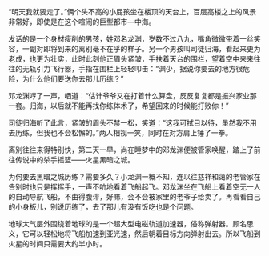 “明天我就要走了。”俩个头不高的小屁孩坐在楼顶的天台上，百层高楼之上的风景非常好，即使是在这个喧闹的巨型都市—中海。

发话的是一个身材瘦削的男孩，姓邓名龙渊，岁数不过八九，嘴角微微带着一丝笑容，一副对即将到来的离别毫不在乎的样子。另一个男孩叫司徒归海，看起来更为老成，也更为壮实，此时此刻他正眉头紧皱，手扶着天台的围栏，望着空中来来往往的无轨引力飞行器，手指在围栏上轻轻叩击：“渊少，据说你要去的地方很危险，为什么他们要送你去那儿历练？”

邓龙渊哼了一声，哂道：“估计爷爷又在打着什么算盘，反反复复都是振兴家业那一套。归海，以后就不能再找你练体术了，希望回来的时候能打败你！”

司徒归海听了此言，紧皱的眉头不禁一松，笑道：“这我可拭目以待，虽然我不用去历练，但我也不会松懈的。”两人相视一笑，同时在对方肩上锤了一拳。

离别往往来得特别快，第二天一早，尚在睡梦中的邓龙渊便被管家唤醒，踏上了前往传说中的杀手摇篮——火星黑暗之城。

为何要去黑暗之城历练？需要多久？小龙渊一概不知，连以往慈祥和蔼的老管家在告别时也只是挥挥手，一声不吭地看着飞船起飞。邓龙渊坐在飞船上看着空无一人的自动导航飞船，不由得腹诽，好嘛，会不会被家里的老爷子给卖了。再看看自己的小身板儿，别说历练了，去了那儿有没有饭吃也是个问题。

地球大气层外围绕着地球的是一个超大型电磁轨道加速器，俗称弹射器。顾名思义，它可以轻松地将飞船加速到亚光速，然后朝着目标方向弹射出去。所以飞船到火星的时间只需要大约半小时。
